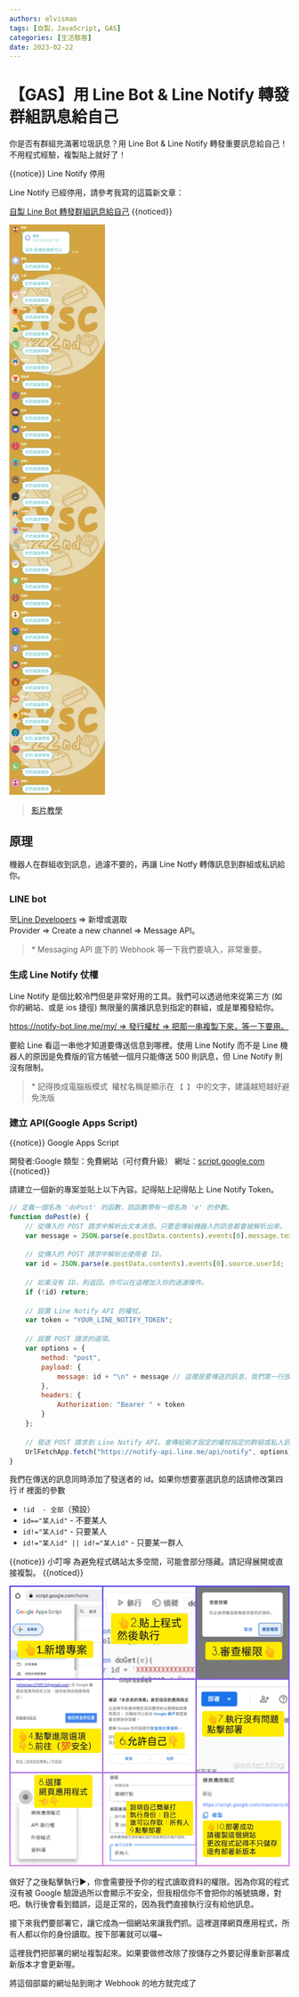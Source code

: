 ```yaml
---
authors: elvismao
tags: [自製，JavaScript, GAS]
categories: [生活駭客]
date: 2023-02-22
---
```


# 【GAS】用 Line Bot & Line Notify 轉發群組訊息給自己

你是否有群組充滿著垃圾訊息？用 Line Bot & Line Notify 轉發重要訊息給自己！不用程式經驗，複製貼上就好了！

{{notice}}
Line Notify 停用

Line Notify 已經停用，請參考我寫的這篇新文章：

[自製 Line Bot 轉發群組訊息給自己](https://emtech.cc/p/line-forward/)
{{noticed}}

![某群組充斥著垃圾訊息](line2notify-why.webp)

> [影片教學](https://www.instagram.com/reel/Cp9kNc9DWK1/)

## 原理

機器人在群組收到訊息，過濾不要的，再讓 Line Notfy 轉傳訊息到群組或私訊給你。

### LINE bot

至[Line Developers](https://developers.line.biz/console/) => 新增或選取 Provider => Create a new channel => Message API。

> \* Messaging API 底下的 Webhook 等一下我們要填入，非常重要。

### 生成 Line Notify 仗權

Line Notify 是個比較冷門但是非常好用的工具。我們可以透過他來從第三方 (如你的網站、或是 ios 捷徑) 無限量的廣播訊息到指定的群組，或是單獨發給你。

https://notify-bot.line.me/my/ => 發行權杖 => 把那一串複製下來，等一下要用。

要給 Line 看這一串他才知道要傳送信息到哪裡。使用 Line Notify 而不是 Line 機器人的原因是免費版的官方帳號一個月只能傳送 500 則訊息，但 Line Notify 則沒有限制。

> \* 記得換成電腦板模式
>  權杖名稱是顯示在 `【 】` 中的文字，建議越短越好避免洗版

### 建立 API(Google Apps Script)

{{notice}}
Google Apps Script

開發者:Google
類型：免費網站（可付費升級）
網址：[script.google.com](https://script.google.com) {{noticed}}

請建立一個新的專案並貼上以下內容。記得貼上記得貼上 Line Notify Token。

```js
// 定義一個名為 'doPost' 的函數，該函數帶有一個名為 'e' 的參數。
function doPost(e) {
    // 從傳入的 POST 請求中解析出文本消息。只要是傳給機器人的訊息都會被解析出來。
    var message = JSON.parse(e.postData.contents).events[0].message.text;

    // 從傳入的 POST 請求中解析出使用者 ID。
    var id = JSON.parse(e.postData.contents).events[0].source.userId;

    // 如果沒有 ID，則返回。你可以在這裡加入你的過濾條件。
    if (!id) return;

    // 設置 Line Notify API 的權杖。
    var token = "YOUR_LINE_NOTIFY_TOKEN";

    // 設置 POST 請求的選項。
    var options = {
        method: "post",
        payload: {
            message: id + "\n" + message // 這裡是要傳送的訊息，我們第一行放了發送者的 id，第二行放了訊息本身。可以自行修改。
        },
        headers: {
            Authorization: "Bearer " + token
        }
    };

    // 發送 POST 請求到 Line Notify API。會傳給剛才設定的權杖指定的群組或私人訊息。
    UrlFetchApp.fetch("https://notify-api.line.me/api/notify", options);
}
```

我們在傳送的訊息同時添加了發送者的 id。如果你想要塞選訊息的話請修改第四行 if 裡面的參數

- `!id  - 全部`（預設）
- `id=="某人id"` - 不要某人
- `id!="某人id"` - 只要某人
- `id!="某人id" || id!="某人id"` - 只要某一群人

{{notice}}
小叮嚀 為避免程式碼站太多空間，可能會部分隱藏。請記得展開或直接複製。 {{noticed}}

![GAS 快速教學](/static/img/gas.webp)

做好了之後點擊執行▶️，你會需要授予你的程式讀取資料的權限。因為你寫的程式沒有被 Google 驗證過所以會顯示不安全，但我相信你不會把你的帳號搞爆，對吧。執行後會看到錯誤，這是正常的，因為我們直接執行沒有給他訊息。

接下來我們要部署它，讓它成為一個網站來讓我們抓。這裡選擇網頁應用程式，所有人都以你的身份讀取。按下部署就可以囉~

這裡我們把部署的網址複製起來。如果要做修改除了按儲存之外要記得重新部署成新版本才會更新喔。

將這個部屬的網址貼到剛才 Webhook 的地方就完成了
